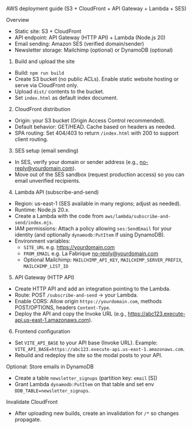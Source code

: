 AWS deployment guide (S3 + CloudFront + API Gateway + Lambda + SES)

Overview
- Static site: S3 + CloudFront
- API endpoint: API Gateway (HTTP API) + Lambda (Node.js 20)
- Email sending: Amazon SES (verified domain/sender)
- Newsletter storage: Mailchimp (optional) or DynamoDB (optional)

1) Build and upload the site
- Build: `npm run build`
- Create S3 bucket (no public ACLs). Enable static website hosting or serve via CloudFront only.
- Upload `dist/` contents to the bucket.
- Set `index.html` as default index document.

2) CloudFront distribution
- Origin: your S3 bucket (Origin Access Control recommended).
- Default behavior: GET/HEAD. Cache based on headers as needed.
- SPA routing: Set 404/403 to return `/index.html` with 200 to support client routing.

3) SES setup (email sending)
- In SES, verify your domain or sender address (e.g., no-reply@yourdomain.com).
- Move out of the SES sandbox (request production access) so you can email unverified recipients.

4) Lambda API (subscribe-and-send)
- Region: us-east-1 (SES available in many regions; adjust as needed).
- Runtime: Node.js 20.x.
- Create a Lambda with the code from `aws/lambda/subscribe-and-send/index.mjs`.
- IAM permissions: Attach a policy allowing `ses:SendEmail` for your identity (and optionally `dynamodb:PutItem` if using DynamoDB).
- Environment variables:
  - `SITE_URL` e.g. https://yourdomain.com
  - `FROM_EMAIL` e.g. La Fabrique <no-reply@yourdomain.com>
  - Optional Mailchimp: `MAILCHIMP_API_KEY`, `MAILCHIMP_SERVER_PREFIX`, `MAILCHIMP_LIST_ID`

5) API Gateway (HTTP API)
- Create HTTP API and add an integration pointing to the Lambda.
- Route: POST `/subscribe-and-send` -> your Lambda.
- Enable CORS: Allow origin `https://yourdomain.com`, methods POST/OPTIONS, headers `Content-Type`.
- Deploy the API and copy the Invoke URL (e.g., https://abc123.execute-api.us-east-1.amazonaws.com).

6) Frontend configuration
- Set `VITE_API_BASE` to your API base (Invoke URL). Example: `VITE_API_BASE=https://abc123.execute-api.us-east-1.amazonaws.com`.
- Rebuild and redeploy the site so the modal posts to your API.

Optional: Store emails in DynamoDB
- Create a table `newsletter_signups` (partition key: `email` [S])
- Grant Lambda `dynamodb:PutItem` on that table and set env `DDB_TABLE=newsletter_signups`.

Invalidate CloudFront
- After uploading new builds, create an invalidation for `/*` so changes propagate.

